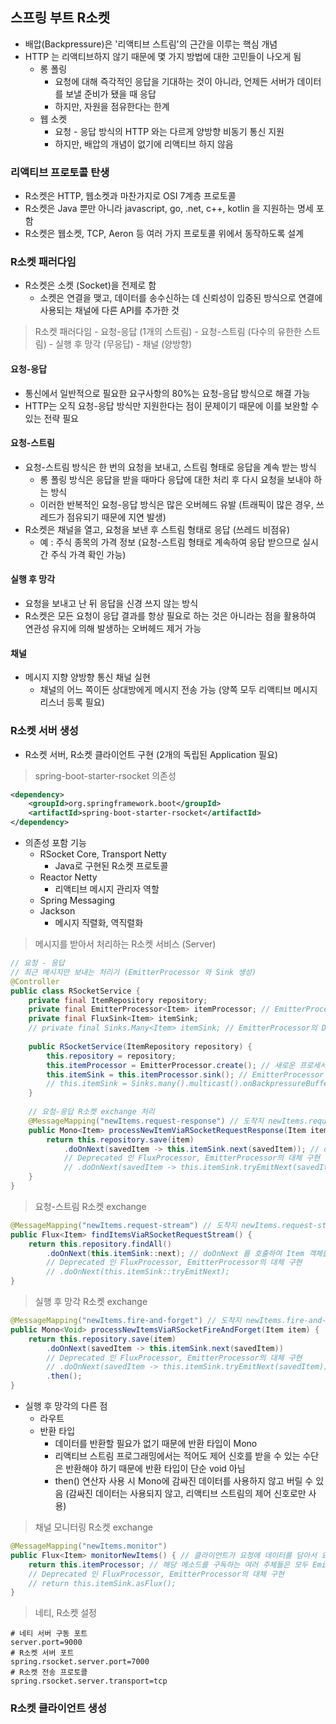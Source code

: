 ## 스프링 부트 R소켓

- 배압(Backpressure)은 '리액티브 스트림'의 근간을 이루는 핵심 개념
- HTTP 는 리액티브하지 않기 때문에 몇 가지 방법에 대한 고민들이 나오게 됨
    - 롱 폴링 
        - 요청에 대해 즉각적인 응답을 기대하는 것이 아니라, 언제든 서버가 데이터를 보낼 준비가 됐을 때 응답
        - 하지만, 자원을 점유한다는 한계 
    - 웹 소켓
        - 요청 - 응답 방식의 HTTP 와는 다르게 양방향 비동기 통신 지원
        - 하지만, 배압의 개념이 없기에 리액티브 하지 않음
        
### 리액티브 프로토콜 탄생
- R소켓은 HTTP, 웹소켓과 마찬가지로 OSI 7계층 프로토콜
- R소켓은 Java 뿐만 아니라 javascript, go, .net, c++, kotlin 을 지원하는 명세 포함
- R소켓은 웹소켓, TCP, Aeron 등 여러 가지 프로토콜 위에서 동작하도록 설계

### R소켓 패러다임
- R소켓은 소켓 (Socket)을 전제로 함 
    - 소켓은 연결을 맺고, 데이터를 송수신하는 데 신뢰성이 입증된 방식으로 연결에 사용되는 채널에 다른 API를 추가한 것

> R소켓 패러다임
    - 요청-응답 (1개의 스트림)
    - 요청-스트림 (다수의 유한한 스트림)
    - 실행 후 망각 (무응답)
    - 채널 (양방향)
    
#### 요청-응답
- 통신에서 일반적으로 필요한 요구사항의 80%는 요청-응답 방식으로 해결 가능
- HTTP는 오직 요청-응답 방식만 지원한다는 점이 문제이기 때문에 이를 보완할 수 있는 전략 필요

#### 요청-스트림
- 요청-스트림 방식은 한 번의 요청을 보내고, 스트림 형태로 응답을 계속 받는 방식
    - 롱 폴링 방식은 응답을 받을 때마다 응답에 대한 처리 후 다시 요청을 보내야 하는 방식
    - 이러한 반복적인 요청-응답 방식은 많은 오버헤드 유발 (트래픽이 많은 경우, 쓰레드가 점유되기 때문에 지연 발생)
- R소켓은 채널을 열고, 요청을 보낸 후 스트림 형태로 응답 (쓰레드 비점유)
    - 예 : 주식 종목의 가격 정보 (요청-스트림 형태로 계속하여 응답 받으므로 실시간 주식 가격 확인 가능)
    
#### 실행 후 망각
- 요청을 보내고 난 뒤 응답을 신경 쓰지 않는 방식
- R소켓은 모든 요청이 응답 결과를 항상 필요로 하는 것은 아니라는 점을 활용하여 연관성 유지에 의해 발생하는 오버헤드 제거 가능

#### 채널
- 메시지 지향 양방향 통신 채널 실현
    - 채널의 어느 쪽이든 상대방에게 메시지 전송 가능 (양쪽 모두 리액티브 메시지 리스너 등록 필요)
    
### R소켓 서버 생성
- R소켓 서버, R소켓 클라이언트 구현 (2개의 독립된 Application 필요)

> spring-boot-starter-rsocket 의존성
````xml
<dependency>
    <groupId>org.springframework.boot</groupId>
    <artifactId>spring-boot-starter-rsocket</artifactId>
</dependency>
````
- 의존성 포함 기능 
    - RSocket Core, Transport Netty
        - Java로 구현된 R소켓 프로토콜
    - Reactor Netty
        - 리액티브 메시지 관리자 역할
    - Spring Messaging
    - Jackson
        - 메시지 직렬화, 역직렬화
        
> 메시지를 받아서 처리하는 R소켓 서비스 (Server) 
````java
// 요청 - 응답
// 최근 메시지만 보내는 처리기 (EmitterProcessor 와 Sink 생성)
@Controller
public class RSocketService {
    private final ItemRepository repository;
    private final EmitterProcessor<Item> itemProcessor; // EmitterProcessor : Flux 를 상속받은 특별한 버전의 Flux
    private final FluxSink<Item> itemSink;
    // private final Sinks.Many<Item> itemSink; // EmitterProcessor의 Deprecated로 인한 대체 코드 
    
    public RSocketService(ItemRepository repository) {
        this.repository = repository;
        this.itemProcessor = EmitterProcessor.create(); // 새로운 프로세서 생성
        this.itemSink = this.itemProcessor.sink(); // EmitterProcessor 에 새로운 Item 을 추가하기 위한 진입점 (싱크)
        // this.itemSink = Sinks.many().multicast().onBackpressureBuffer(); // EmitterProcessor의 Deprecated로 인한 대체 코드
    }
    
    // 요청-응답 R소켓 exchange 처리
    @MessageMapping("newItems.request-response") // 도착지 newItems.request-response 로 지정된 R소켓 메시지 라우팅 
    public Mono<Item> processNewItemViaRSocketRequestResponse(Item item) {
        return this.repository.save(item)
            .doOnNext(savedItem -> this.itemSink.next(savedItem)); // doOnNext 를 호출하여 싱크를 통해 FluxProcessor로 호출자에게 반환
            // Deprecated 인 FluxProcessor, EmitterProcessor의 대체 구현
            // .doOnNext(savedItem -> this.itemSink.tryEmitNext(savedItem));
    }
}
````

> 요청-스트림 R소켓 exchange
````java
@MessageMapping("newItems.request-stream") // 도착지 newItems.request-stream 로 지정된 R소켓 메시지 라우팅 
public Flux<Item> findItemsViaRSocketRequestStream() {
    return this.repository.findAll()
        .doOnNext(this.itemSink::next); // doOnNext 를 호출하여 Item 객체를 싱크를 통해 FluxProcessor로 호출자에게 반환
        // Deprecated 인 FluxProcessor, EmitterProcessor의 대체 구현
        // .doOnNext(this.itemSink::tryEmitNext);
}
````

> 실행 후 망각 R소켓 exchange
````java
@MessageMapping("newItems.fire-and-forget") // 도착지 newItems.fire-and-forget 로 지정된 R소켓 메시지 라우팅 
public Mono<Void> processNewItemsViaRSocketFireAndForget(Item item) {
    return this.repository.save(item)
        .doOnNext(savedItem -> this.itemSink.next(savedItem))
        // Deprecated 인 FluxProcessor, EmitterProcessor의 대체 구현
        // .doOnNext(savedItem -> this.itemSink.tryEmitNext(savedItem))
        .then();
}
````

- 실행 후 망각의 다른 점 
    - 라우트 
    - 반환 타입
        - 데이터를 반환할 필요가 없기 때문에 반환 타입이 Mono<Void>
        - 리액티브 스트림 프로그래밍에서는 적어도 제어 신호를 받을 수 있는 수단은 반환해야 하기 때문에 반환 타입이 단순 void 아님
        - then() 연산자 사용 시 Mono에 감싸진 데이터를 사용하지 않고 버릴 수 있음 (감싸진 데이터는 사용되지 않고, 리액티브 스트림의 제어 신호로만 사용) 

> 채널 모니터링 R소켓 exchange
````java
@MessageMapping("newItems.monitor")
public Flux<Item> monitorNewItems() { // 클라이언트가 요청에 데이터를 담아서 요청하는 것도 가능
    return this.itemProcessor; // 해당 메소드를 구독하는 여러 주체들은 모두 EmitterProcessor에 담겨 있는 Item 객체들의 복사본을 리턴 받음 
    // Deprecated 인 FluxProcessor, EmitterProcessor의 대체 구현
    // return this.itemSink.asFlux();
}
````

> 네티, R소켓 설정
````properties
# 네티 서버 구동 포트
server.port=9000
# R소켓 서버 포트
spring.rsocket.server.port=7000
# R소켓 전송 프로토콜
spring.rsocket.server.transport=tcp
````


### R소켓 클라이언트 생성

